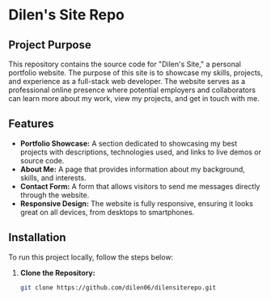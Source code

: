 # Dilen's Site Repo

## Project Purpose

This repository contains the source code for "Dilen's Site," a personal portfolio website. The purpose of this site is to showcase my skills, projects, and experience as a full-stack web developer. The website serves as a professional online presence where potential employers and collaborators can learn more about my work, view my projects, and get in touch with me.

## Features

- **Portfolio Showcase:** A section dedicated to showcasing my best projects with descriptions, technologies used, and links to live demos or source code.
- **About Me:** A page that provides information about my background, skills, and interests.
- **Contact Form:** A form that allows visitors to send me messages directly through the website.
- **Responsive Design:** The website is fully responsive, ensuring it looks great on all devices, from desktops to smartphones.

## Installation

To run this project locally, follow the steps below:

1. **Clone the Repository:**
   ```bash
   git clone https://github.com/dilen06/dilensiterepo.git
